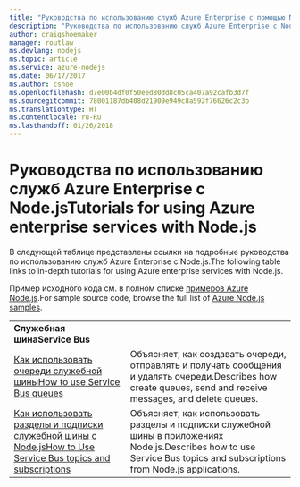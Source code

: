 ```yaml
---
title: "Руководства по использованию служб Azure Enterprise с помощью Node.js."
description: "Руководства по использованию служб Azure Enterprise с Node.js."
author: craigshoemaker
manager: routlaw
ms.devlang: nodejs
ms.topic: article
ms.service: azure-nodejs
ms.date: 06/17/2017
ms.author: cshoe
ms.openlocfilehash: d7e00b4df0f50eed80dd8c05ca407a92cafb3d7f
ms.sourcegitcommit: 78001187db408d21909e949c8a592f76626c2c3b
ms.translationtype: HT
ms.contentlocale: ru-RU
ms.lasthandoff: 01/26/2018
---
```

# <a name="tutorials-for-using-azure-enterprise-services-with-nodejs"></a><span data-ttu-id="9da79-103">Руководства по использованию служб Azure Enterprise с Node.js</span><span class="sxs-lookup"><span data-stu-id="9da79-103">Tutorials for using Azure enterprise services with Node.js</span></span>

<span data-ttu-id="9da79-104">В следующей таблице представлены ссылки на подробные руководства по использованию служб Azure Enterprise с Node.js.</span><span class="sxs-lookup"><span data-stu-id="9da79-104">The following table links to in-depth tutorials for using Azure enterprise services with Node.js.</span></span>

<span data-ttu-id="9da79-105">Пример исходного кода см. в полном списке [примеров Azure Node.js](https://azure.microsoft.com/resources/samples/?term=nodejs).</span><span class="sxs-lookup"><span data-stu-id="9da79-105">For sample source code, browse the full list of [Azure Node.js samples](https://azure.microsoft.com/resources/samples/?term=nodejs).</span></span>

| | |
|---|---|
| <span data-ttu-id="9da79-106">**Служебная шина**</span><span class="sxs-lookup"><span data-stu-id="9da79-106">**Service Bus**</span></span> ||
| [<span data-ttu-id="9da79-107">Как использовать очереди служебной шины</span><span class="sxs-lookup"><span data-stu-id="9da79-107">How to use Service Bus queues</span></span>](http://docs.microsoft.com/azure/service-bus-messaging/service-bus-nodejs-how-to-use-queues?toc=/azure/node/toc.json&bc=/azure/node/toc.json) | <span data-ttu-id="9da79-108">Объясняет, как создавать очереди, отправлять и получать сообщения и удалять очереди.</span><span class="sxs-lookup"><span data-stu-id="9da79-108">Describes how create queues, send and receive messages, and delete queues.</span></span> |
| [<span data-ttu-id="9da79-109">Как использовать разделы и подписки служебной шины с Node.js</span><span class="sxs-lookup"><span data-stu-id="9da79-109">How to Use Service Bus topics and subscriptions</span></span>](http://docs.microsoft.com/azure/service-bus-messaging/service-bus-nodejs-how-to-use-topics-subscriptions?toc=/azure/node/toc.json&bc=/azure/node/toc.json) | <span data-ttu-id="9da79-110">Объясняет, как использовать разделы и подписки служебной шины в приложениях Node.js.</span><span class="sxs-lookup"><span data-stu-id="9da79-110">Describes how to use Service Bus topics and subscriptions from Node.js applications.</span></span> |
